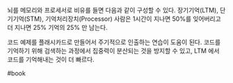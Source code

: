 
뇌를 메모리와 프로세서로 비유를 들면 다음과 같이 구성할 수 있다.
장기기억(LTM), 단기기억(STM), 기억처리장치(Processor) 
사람은 1시간이 지나면 50%를 잊어버리고 더 지나면 25% 기억의 25% 만 남는다. 

코드 예제를 플래시카드로 만들어서 주기적으로 인출하는 연습이 도움이 된다. 
코드를 기억하기 위해 검색하는 과정에서 집중력이 분산되는 것을 방지할 수 있고, 
LTM 에서 코드를 기억해내는 것이 더 빠르다. 



#book 